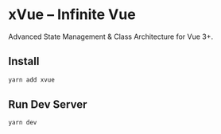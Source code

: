 # xVue – Infinite Vue

Advanced State Management & Class Architecture for Vue 3+.

## Install

```sh
yarn add xvue
```

## Run Dev Server
```
yarn dev
```
